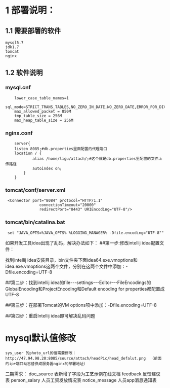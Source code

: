 # 1 部署说明：
## 1.1 需要部署的软件
    mysql5.7
    jdk1.7
    tomcat
    nginx
    
## 1.2 软件说明
   ### mysql.cnf
        lower_case_table_names=1
        sql_mode=STRICT_TRANS_TABLES,NO_ZERO_IN_DATE,NO_ZERO_DATE,ERROR_FOR_DIVISION_BY_ZERO,NO_AUTO_CREATE_USER,NO_ENGINE_SUBSTITUTION
        max_allowed_packet = 850M
        tmp_table_size = 256M
        max_heap_table_size = 256M
    
   ### nginx.conf
        server{
        listen 8085;#db.properties里面配置的代理端口
        location / {
                alias /home/ligu/attach/;#这个就是db.properties里配置的文件上传路径
                autoindex on;
            }
        }
        
   ### tomcat/conf/server.xml
     <Connector port="8084" protocol="HTTP/1.1"
                   connectionTimeout="20000"
                   redirectPort="8443" URIEncoding="UTF-8"/>
        
   ###  tomcat/bin/catalina.bat   
     set "JAVA_OPTS=%JAVA_OPTS% %LOGGING_MANAGER% -Dfile.encoding="UTF-8""
     
     
  如果开发工具idea出现了乱码，解决办法如下：
  ##第一步:修改intellij idea配置文件：
  
  找到intellij idea安装目录，bin文件夹下面idea64.exe.vmoptions和idea.exe.vmoptions这两个文件，分别在这两个文件中添加：-Dfile.encoding=UTF-8
  
  ##第二步：找到intellij idea的file---settings---Editor---FileEncodings的GlobalEncoding和ProjectEncoding和Default encoding for properties都配置成UTF-8
  
  ##第三步：在部署Tomcat的VM options项中添加：-Dfile.encoding=UTF-8
  
  ##第四步：重启Intellij idea即可解决乱码问题
  
  
  # mysql默认值修改
    sys_user 的photo_url的值需要修改：http://47.94.98.20:8085/source/attach/headPic/head_defalut.png  （前面的ip+端口动态替换成服务器nginx的部署地址）
    
    
    
    
    
    
   二期需求：
   doc_source 表新增了字段为工艺示例在线文档
   feedback 反馈建议表
   person_salary 人员工资发放情况表
   notice_message 人员app消息通知表